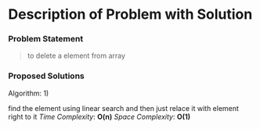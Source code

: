 # Description of Problem with Solution

### Problem Statement
> to delete a element from array

### Proposed Solutions
Algorithm:
1)

find the element using linear search and then just relace it
with element right to it
	*Time Complexity*: __O(n)__
	*Space Complexity*: __O(1)__
